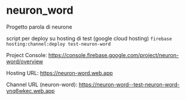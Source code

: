 # neuron_word

Progetto parola di neurone

script per deploy su hosting di test (google cloud hosting) ```firebase hosting:channel:deploy test-neuron-word```

Project Console: https://console.firebase.google.com/project/neuron-word/overview

Hosting URL: https://neuron-word.web.app

Channel URL (neuron-word): https://neuron-word--test-neuron-word-ynq6wkec.web.app 

